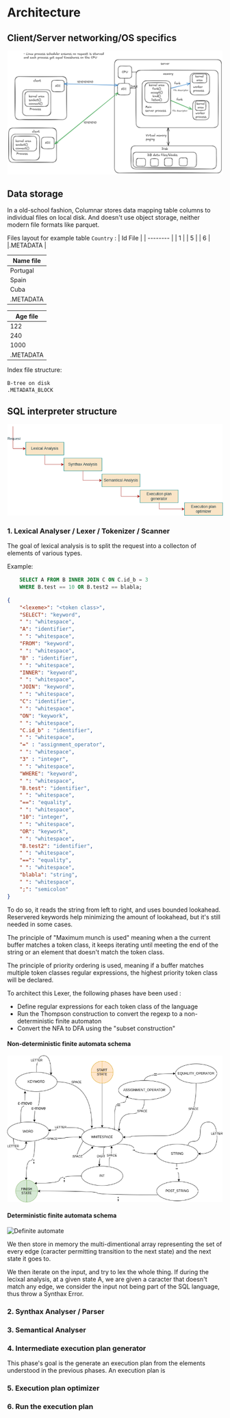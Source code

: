 # Architecture

## Client/Server networking/OS specifics


![Network](network.png)

## Data storage

In a old-school fashion, Columnar stores data mapping table columns to individual files
on local disk.
And doesn't use object storage, neither modern file formats like parquet.

Files layout for example table `Country` : 
| Id File  | 
| -------- |
| 1        | 
| 5        | 
| 6        |  
|.METADATA |

| Name file| 
| -------- |
| Portugal | 
| Spain    | 
| Cuba     |  
|.METADATA |

| Age file | 
| -------- |
| 122      | 
| 240      | 
| 1000     |  
|.METADATA |


Index file structure:
```
B-tree on disk
.METADATA_BLOCK
```


## SQL interpreter structure
![Interpreter](interpreter.drawio.png)

### 1. Lexical Analyser / Lexer / Tokenizer / Scanner
 The goal of lexical analysis is to split the request into a collecton of elements of various types.

Example:

```sql
    SELECT A FROM B INNER JOIN C ON C.id_b = 3
    WHERE B.test == 10 OR B.test2 == blabla;
```

```json
{
    "<lexeme>": "<token class>",
    "SELECT": "keyword",
    " ": "whitespace",
    "A": "identifier",
    " ": "whitespace",
    "FROM": "keyword",
    " ": "whitespace",
    "B" : "identifier",
    " ": "whitespace",
    "INNER": "keyword",
    " ": "whitespace",
    "JOIN": "keyword",
    " ": "whitespace",
    "C": "identifier",
    " ": "whitespace",
    "ON": "keywork",
    " ": "whitespace",
    "C.id_b" : "identifier",
    " ": "whitespace",
    "=" : "assignment_operator",
    " ": "whitespace",
    "3" : "integer",
    " ": "whitespace",
    "WHERE": "keyword",
    " ": "whitespace",
    "B.test": "identifier",
    " ": "whitespace",
    "==": "equality",
    " ": "whitespace",
    "10": "integer",
    " ": "whitespace",
    "OR": "keywork",
    " ": "whitespace",
    "B.test2": "identifier",
    " ": "whitespace",
    "==": "equality",
    " ": "whitespace",
    "blabla": "string",
    " ": "whitespace",
    ";": "semicolon"
}
```

To do so, it reads the string from left to right, and uses bounded lookahead. Reservered keywords help minimizing the
amount of lookahead, but it's still needed in some cases.

The principle of "Maximum munch is used" meaning when a the current buffer matches a token class, it keeps iterating
until meeting the end of the string or an element that doesn't match the token class.

The principle of priority ordering is used, meaning if a buffer matches multiple token classes regular expressions,
the highest priority token class will be declared.

To architect this Lexer, the following phases have been used :

- Define regular expressions for each token class of the language
- Run the Thompson construction to convert the regexp to a non-deterministic finite automaton
- Convert the NFA to DFA using the "subset construction"

#### **Non-deterministic finite automata schema**
![Non-definite automata](lexer-ndfa.drawio.png)

#### **Deterministic finite automata schema**
![Definite automate](lexer-dfa.drawio.png)

We then store in memory the multi-dimentional array representing the set
of every edge (caracter permitting transition to the next state) and the next
state it goes to.

We then iterate on the input, and try to lex the whole thing.
If during the lecixal analysis, at a given state A, we are given a caracter
that doesn't match any edge, we consider the input not being part of the SQL
language, thus throw a Synthax Error.


### 2. Synthax Analyser / Parser

### 3. Semantical Analyser

### 4. Intermediate execution plan generator
 This phase's goal is the generate an execution plan from the elements understood in the previous phases.
 An execution plan is

### 5. Execution plan optimizer

### 6. Run the execution plan

